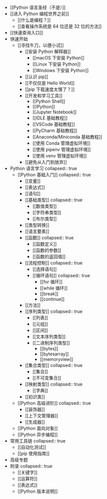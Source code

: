- [[Python 语言圣经（不是）]]
- [[进入 Python 编程世界之前]]
	- [[什么是编程？]]
	- [[查看操作系统是 64 位还是 32 位的方法]]
- [[快速查询入口]]
- 快速开始
	- [[寻找牛刀，以便小试]]
		- [[安装 Python 解释器]]
			- [[macOS 下安装 Python]]
			- [[Linux 下安装 Python]]
			- [[Windows 下安装 Python]]
		- [[认识 pip]]
		- [[不仅仅是 Hello World]]
		- [[pip 下载速度太慢了？]]
		- [[开发和学习工具]]
			- [[Python Shell]]
			- [[IPython]]
			- [[Jupyter Notebook]]
			- [[IDLE 基础教程]]
			- [[VSCode 基础教程]]
			- [[PyCharm 基础教程]]
			- [[Anaconda/Miniconda 基础教程]]
			- [[使用 Conda 管理虚拟环境]]
			- [[使用 pipenv 管理虚拟环境]]
			- [[使用 venv 管理虚拟环境]]
		- [[避免从入门到放弃]]
- Python 语言学习
  collapsed:: true
	- [[Python 基础入门]]
	  collapsed:: true
		- [[变量]]
		- [[表达式]]
		- [[语句]]
		- [[基础类型]]
		  collapsed:: true
			- [[数值类型]]
			- [[字符串类型]]
			- [[布尔类型]]
		- [[类型转换]]
		- [[语言要素]]
		- [[函数]]
		  collapsed:: true
			- [[函数定义]]
			- [[函数的参数]]
			- [[函数的返回值]]
		- [[流程控制]]
		  collapsed:: true
			- [[选择语句]]
			- [[循环语句]]
			  collapsed:: true
				- [[for 循环]]
				- [[while 循环]]
				- [[break]]
				- [[continue]]
		- [[方法]]
		- [[序列类型]]
		  collapsed:: true
			- [[列表]]
			- [[元组]]
			- [[区间]]
			- [[文本序列类型]]
			- [[二进制序列类型]]
				- [[bytes]]
				- [[bytesarray]]
				- [[memoryview]]
		- [[集合类型]]
		  collapsed:: true
			- [[集合]]
			- [[不可变集合]]
		- [[映射类型]]
		  collapsed:: true
			- [[字典]]
		- [[初识类]]
	- [[Python 高级进阶]]
	  collapsed:: true
		- [[装饰器]]
		- [[上下文管理器]]
		- [[生成器]]
	- [[Python 面向对象]]
	- [[Python 异步编程]]
- 常用工具链
  collapsed:: true
	- [[自动化测试]]
	- [[pip 使用指南]]
- 高级专题
- 附录
  collapsed:: true
	- [[关键字]]
	- [[运算符]]
	- [[表达式]]
	- [[Python 版本说明]]